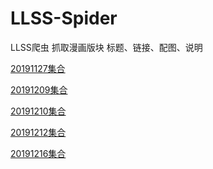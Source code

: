 # LLSS-Spider
LLSS爬虫
抓取漫画版块
标题、链接、配图、说明


[20191127集合](https://github.com/YatesGuo/LLSS-Spider/blob/master/bin/Debug/netcoreapp3.0/20191127-magnet_url.md)

[20191209集合](https://github.com/YatesGuo/LLSS-Spider/blob/master/bin/Debug/netcoreapp3.0/20191209-magnet_url.md)

[20191210集合](https://github.com/YatesGuo/LLSS-Spider/blob/master/bin/Debug/netcoreapp3.0/20191210-magnet_url.md)

[20191212集合](https://github.com/YatesGuo/LLSS-Spider/blob/master/bin/Debug/netcoreapp3.0/20191212-magnet_url.md)

[20191216集合](https://github.com/YatesGuo/LLSS-Spider/blob/master/bin/Debug/netcoreapp3.0/20191216-magnet_url.md)
